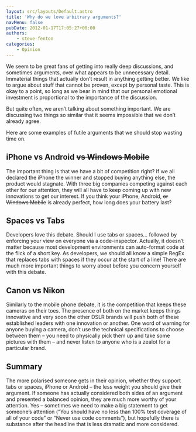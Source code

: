 ```yaml
---
layout: src/layouts/Default.astro
title: 'Why do we love arbitrary arguments?'
navMenu: false
pubDate: 2012-01-17T17:05:27+00:00
authors:
    - steve-fenton
categories:
    - Opinion
---
```


We seem to be great fans of getting into really deep discussions, and sometimes arguments, over what appears to be unnecessary detail. Immaterial things that actually don’t result in anything getting better. We like to argue about stuff that cannot be proven, except by personal taste. This is okay to a point, so long as we bear in mind that our personal emotional investment is proportional to the importance of the discussion.

But quite often, we aren’t talking about something important. We are discussing two things so similar that it seems impossible that we don’t already agree.

Here are some examples of futile arguments that we should stop wasting time on.

## iPhone vs Android <del>vs Windows Mobile</del>

The important thing is that we have a bit of competition right? If we all declared the iPhone the winner and stopped buying anything else, the product would stagnate. With three big companies competing against each other for our attention, they will all have to keep coming up with new innovations to get our interest. If you think your iPhone, Android, <del>or Windows Mobile</del> is already perfect, how long does your battery last?

## Spaces vs Tabs

Developers love this debate. Should I use tabs or spaces… followed by enforcing your view on everyone via a code-inspector. Actually, it doesn’t matter because most development environments can auto-format code at the flick of a short key. As developers, we should all know a simple RegEx that replaces tabs with spaces if they occur at the start of a line! There are much more important things to worry about before you concern yourself with this debate.

## Canon vs Nikon

Similarly to the mobile phone debate, it is the competition that keeps these cameras on their toes. The presence of both on the market keeps things innovative and very soon the other DSLR brands will push both of these established leaders with one innovation or another. One word of warning for anyone buying a camera, don’t use the technical specifications to choose between them – you need to physically pick them up and take some pictures with them – and never listen to anyone who is a zealot for a particular brand.

## Summary

The more polarised someone gets in their opinion, whether they support tabs or spaces, iPhone or Android – the less weight you should give their argument. If someone has actually considered both sides of an argument and presented a balanced opinion, they are much more worthy of your attention. Yes – sometimes we need to make a big statement to get someone’s attention (“You should have no less than 100% test coverage of all of your code” or “Never use code comments”), but hopefully there is substance after the headline that is less dramatic and more considered.